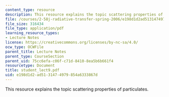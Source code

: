```yaml
---
content_type: resource
description: This resource explains the topic scattering properties of particulates.
file: /courses/2-58j-radiative-transfer-spring-2006/e198d1d2ad5131474979854a6333867d_student_lect9.pdf
file_size: 316434
file_type: application/pdf
learning_resource_types:
- Lecture Notes
license: https://creativecommons.org/licenses/by-nc-sa/4.0/
ocw_type: OCWFile
parent_title: Lecture Notes
parent_type: CourseSection
parent_uid: 75cc6efa-c06f-c71d-8410-8ea5b6b661f4
resourcetype: Document
title: student_lect9.pdf
uid: e198d1d2-ad51-3147-4979-854a6333867d
---
```

This resource explains the topic scattering properties of particulates.